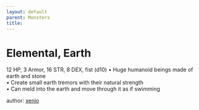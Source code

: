 ```yaml
---
layout: default
parent: Monsters 
title: 
--- 
```

# Elemental, Earth
12 HP, 3 Armor, 16 STR, 8 DEX, fist (d10)
• Huge humanoid beings made of earth and stone  
• Create small earth tremors with their natural strength  
• Can meld into the earth and move through it as if swimming  




author: [xenio](https://xenioinabottle.blogspot.com/2021/02/classic-monsters-for-cairnito-part-1.html) 


